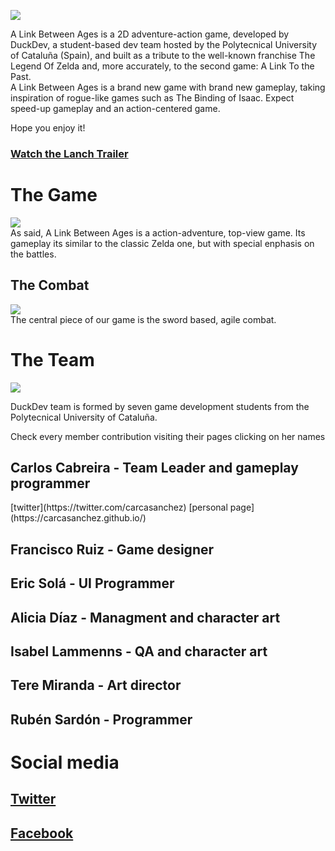 
![](https://fotos.subefotos.com/d1740900ec8419e126fe2dca89910b70o.png)


 A Link Between Ages is a 2D adventure-action game, developed by DuckDev, a student-based dev team hosted by the Polytecnical University of Cataluña (Spain), and built as a tribute to the well-known franchise The Legend Of Zelda and, more accurately, to the second game: A Link To the Past.   
  A Link Between Ages is a brand new game with brand new gameplay, taking inspiration of rogue-like games such as The Binding of Isaac.
  Expect speed-up gameplay and an action-centered game.   
  
  Hope you enjoy it!  
  [<h3>Watch the Lanch Trailer</h3>](https://www.youtube.com/watch?v=1zKuvson0wY&feature=youtu.be)
  
<h1> The Game </h1>   

 ![](https://fotos.subefotos.com/a771dbf63c2349ffa76e10ffff750b54o.png)   
    As said, A Link Between Ages is a action-adventure, top-view game. Its gameplay its similar to the classic Zelda one, but with special enphasis on the battles.  
    
<h2> The Combat </h2>   

 ![](https://fotos.subefotos.com/b043f1e01de16d1a3a53f2c0e3808236o.gif)    
 The central piece of our game is the sword based, agile combat.
  
  
<h1> The Team </h1>   

 ![](https://fotos.subefotos.com/a09ca9373f31b9b83f4d4ff095a4cb32o.png)
  
 DuckDev team is formed by seven game development students from the Polytecnical University of Cataluña.
 
 
 Check every member contribution visiting their pages clicking on her names
 
 
<h2>Carlos Cabreira - Team Leader and gameplay programmer </h2>
[twitter](https://twitter.com/carcasanchez)     
[personal page](https://carcasanchez.github.io/)
  
 
<h2> Francisco Ruiz - Game designer </h2>
 
<h2> Eric Solá - UI Programmer </h2>
 
<h2> Alicia Díaz - Managment and character art </h2>
 
<h2> Isabel Lammenns - QA and character art </h2>
 
<h2> Tere Miranda - Art director </h2>
 
<h2> Rubén Sardón - Programmer </h2>
 
 
<h1> Social media</h1>  

[<h2> Twitter </h2>](https://twitter.com/DuckDevv)

[<h2> Facebook </h2>](https://es-es.facebook.com/DuckDevv/)
  


